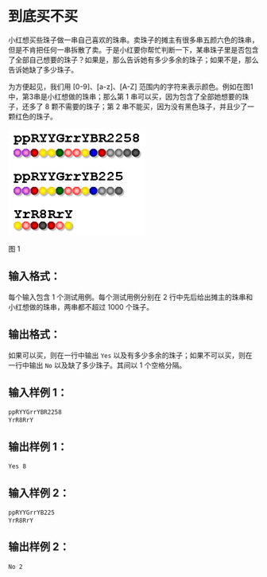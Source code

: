 # 到底买不买
小红想买些珠子做一串自己喜欢的珠串。卖珠子的摊主有很多串五颜六色的珠串，但是不肯把任何一串拆散了卖。于是小红要你帮忙判断一下，某串珠子里是否包含了全部自己想要的珠子？如果是，那么告诉她有多少多余的珠子；如果不是，那么告诉她缺了多少珠子。

为方便起见，我们用 [0-9]、[a-z]、[A-Z] 范围内的字符来表示颜色。例如在图1中，第3串是小红想做的珠串；那么第 1 串可以买，因为包含了全部她想要的珠子，还多了 8 颗不需要的珠子；第 2 串不能买，因为没有黑色珠子，并且少了一颗红色的珠子。

![figbuy](../assets/figbuy.jpg)

图 1

## 输入格式：
每个输入包含 1 个测试用例。每个测试用例分别在 2 行中先后给出摊主的珠串和小红想做的珠串，两串都不超过 1000 个珠子。

## 输出格式：
如果可以买，则在一行中输出 `Yes` 以及有多少多余的珠子；如果不可以买，则在一行中输出 `No` 以及缺了多少珠子。其间以 1 个空格分隔。

## 输入样例 1：
    ppRYYGrrYBR2258
    YrR8RrY
## 输出样例 1：
    Yes 8
## 输入样例 2：
    ppRYYGrrYB225
    YrR8RrY
## 输出样例 2：
    No 2
